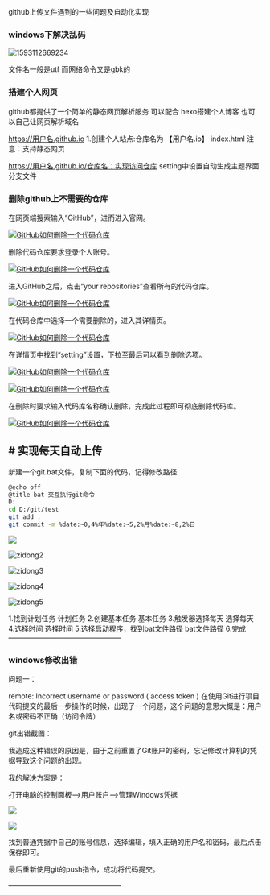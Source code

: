 github上传文件遇到的一些问题及自动化实现

### windows下解决乱码

![1593112669234](../../img/1593112669234.png)

文件名一般是utf
而网络命令又是gbk的







### 搭建个人网页

github都提供了一个简单的静态网页解析服务
可以配合 hexo搭建个人博客
也可以自己让网页解析域名

https://用户名.github.io
1.创建个人站点:仓库名为 【用户名.io】
index.html
注意：支持静态网页

https://用户名.github.io/仓库名：实现访问仓库
setting中设置自动生成主题界面
分支文件

### 删除github上不需要的仓库

在网页端搜索输入“GitHub”，进而进入官网。

[![GitHub如何删除一个代码仓库](../../img/838ba61ea8d3fd1f0dd9ccf23c4e251f94ca5f21.jpg)](http://jingyan.baidu.com/album/a378c960f8bae8b3282830f1.html?picindex=1)



删除代码仓库要求登录个人账号。

[![GitHub如何删除一个代码仓库](../../img/4ec2d5628535e5ddc75ccc177ac6a7efcf1b6281.jpg)](http://jingyan.baidu.com/album/a378c960f8bae8b3282830f1.html?picindex=2)



进入GitHub之后，点击“your repositories”查看所有的代码仓库。

[![GitHub如何删除一个代码仓库](../../img/9f510fb30f2442a75987946ddd43ad4bd0130268.jpg)](http://jingyan.baidu.com/album/a378c960f8bae8b3282830f1.html?picindex=3)



在代码仓库中选择一个需要删除的，进入其详情页。

[![GitHub如何删除一个代码仓库](../../img/1e30e924b899a901f82733fe11950a7b0308f5ec.jpg)](http://jingyan.baidu.com/album/a378c960f8bae8b3282830f1.html?picindex=4)



在详情页中找到“setting”设置，下拉至最后可以看到删除选项。

[![GitHub如何删除一个代码仓库](../../img/d0c8a786c9177f3e343e94c57ccf3bc79e3d56eb.jpg)](http://jingyan.baidu.com/album/a378c960f8bae8b3282830f1.html?picindex=5)

[![GitHub如何删除一个代码仓库](../../img/060828381f30e9240a7bf4f940086e061c95f71f.jpg)](http://jingyan.baidu.com/album/a378c960f8bae8b3282830f1.html?picindex=6)



在删除时要求输入代码库名称确认删除，完成此过程即可彻底删除代码库。

[![GitHub如何删除一个代码仓库](../../img/b3fb43166d224f4aefa518db05f790529822d13e.jpg)](http://jingyan.baidu.com/album/a378c960f8bae8b3282830f1.html?picindex=7)





##  # 实现每天自动上传



新建一个git.bat文件，复制下面的代码，记得修改路径

```bash
@echo off
@title bat 交互执行git命令
D:
cd D:/git/test
git add .
git commit -m %date:~0,4%年%date:~5,2%月%date:~8,2%日


```


![](..\img\zidong1.png)

![zidong2](..\img\zidong2.png)



![zidong3](..\img\zidong3.png)



![zidong4](..\img\zidong4.png)



![zidong5](..\img\zidong5.png)

1.找到计划任务
计划任务
2.创建基本任务
基本任务
3.触发器选择每天
选择每天
4.选择时间
选择时间
5.选择启动程序，找到bat文件路径
bat文件路径
6.完成
————————————————

### windows修改出错

问题一：

remote: Incorrect username or password ( access token )
在使用Git进行项目代码提交的最后一步操作的时候，出现了一个问题，这个问题的意思大概是：用户名或密码不正确（访问令牌）

git出错截图： 


我造成这种错误的原因是，由于之前重置了Git账户的密码，忘记修改计算机的凭据导致这个问题的出现。

我的解决方案是：

打开电脑的控制面板–>用户账户–>管理Windows凭据

 ![](../../img/20180811181230594.png)



![](../../img/20180811181250203.png)

找到普通凭据中自己的账号信息，选择编辑，填入正确的用户名和密码，最后点击保存即可。



最后重新使用git的push指令，成功将代码提交。

————————————————
